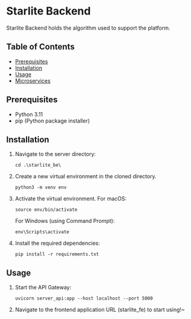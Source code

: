 # Starlite Backend

Starlite Backend holds the algorithm used to support the platform. <WIP>

## Table of Contents
- [Prerequisites](#prerequisites)
- [Installation](#installation)
- [Usage](#usage)
- [Microservices](#microservices)

## Prerequisites
- Python 3.11
- pip (Python package installer)

## Installation

1. Navigate to the server directory:
    ```
    cd .\starlite_be\
    ```

2. Create a new virtual environment in the cloned directory. 
   ```
   python3 -m venv env
   ```

3. Activate the virtual environment. 
   For macOS:
   ```
   source env/bin/activate
   ```
   For Windows (using Command Prompt):
   ```
   env\Scripts\activate
   ```

4. Install the required dependencies:

    ```
    pip install -r requirements.txt
    ```

## Usage

1. Start the API Gateway:

    ```
    uvicorn server_api:app --host localhost --port 5000
    ```

2. Navigate to the frontend application URL (starlite_fe) to start using!~
